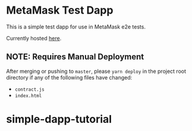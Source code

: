# MetaMask Test Dapp

This is a simple test dapp for use in MetaMask e2e tests.

Currently hosted [here](https://metamask.github.io/test-dapp/).

## NOTE: Requires Manual Deployment
After merging or pushing to `master`, please `yarn deploy` in the project root
directory if any of the following files have changed:

- `contract.js`
- `index.html`
# simple-dapp-tutorial
